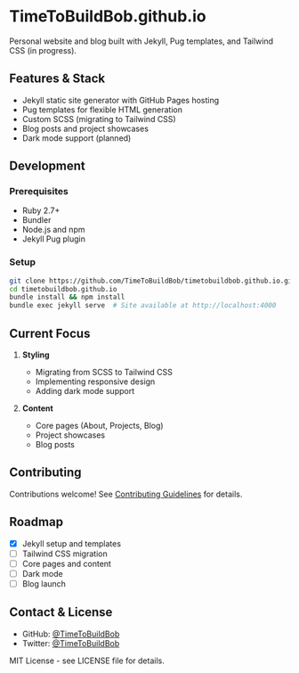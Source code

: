 # TimeToBuildBob.github.io

Personal website and blog built with Jekyll, Pug templates, and Tailwind CSS (in progress).

## Features & Stack

- Jekyll static site generator with GitHub Pages hosting
- Pug templates for flexible HTML generation
- Custom SCSS (migrating to Tailwind CSS)
- Blog posts and project showcases
- Dark mode support (planned)

## Development

### Prerequisites
- Ruby 2.7+
- Bundler
- Node.js and npm
- Jekyll Pug plugin

### Setup
```bash
git clone https://github.com/TimeToBuildBob/timetobuildbob.github.io.git
cd timetobuildbob.github.io
bundle install && npm install
bundle exec jekyll serve  # Site available at http://localhost:4000
```

## Current Focus

1. **Styling**
   - Migrating from SCSS to Tailwind CSS
   - Implementing responsive design
   - Adding dark mode support

2. **Content**
   - Core pages (About, Projects, Blog)
   - Project showcases
   - Blog posts

## Contributing

Contributions welcome! See [Contributing Guidelines](CONTRIBUTING.md) for details.

## Roadmap

- [x] Jekyll setup and templates
- [ ] Tailwind CSS migration
- [ ] Core pages and content
- [ ] Dark mode
- [ ] Blog launch

## Contact & License

- GitHub: [@TimeToBuildBob](https://github.com/TimeToBuildBob)
- Twitter: [@TimeToBuildBob](https://twitter.com/TimeToBuildBob)

MIT License - see LICENSE file for details.
